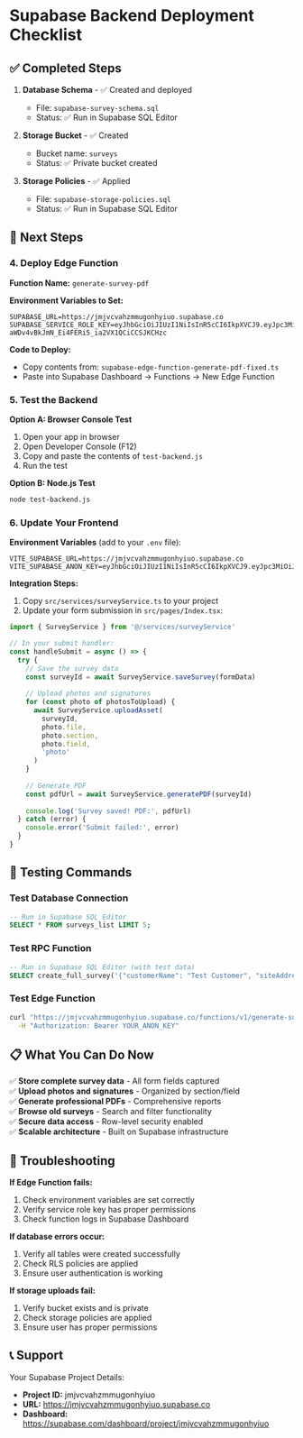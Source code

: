 # Supabase Backend Deployment Checklist

## ✅ Completed Steps

1. **Database Schema** - ✅ Created and deployed
   - File: `supabase-survey-schema.sql`
   - Status: ✅ Run in Supabase SQL Editor

2. **Storage Bucket** - ✅ Created
   - Bucket name: `surveys`
   - Status: ✅ Private bucket created

3. **Storage Policies** - ✅ Applied
   - File: `supabase-storage-policies.sql`
   - Status: ✅ Run in Supabase SQL Editor

## 🚀 Next Steps

### 4. Deploy Edge Function

**Function Name:** `generate-survey-pdf`

**Environment Variables to Set:**
```
SUPABASE_URL=https://jmjvcvahzmmugonhyiuo.supabase.co
SUPABASE_SERVICE_ROLE_KEY=eyJhbGciOiJIUzI1NiIsInR5cCI6IkpXVCJ9.eyJpc3MiOiJzdXBhYmFzZSIsInJlZiI6ImptanZjdmFoem1tdWdvbmh5aXVvIiwicm9sZSI6InNlcnZpY2Vfcm9sZSIsImlhdCI6MTc1ODgyODE2NCwiZXhwIjoyMDc0NDA0MTY0fQ.IYU-aWDv4vBkJmN_Ei4FERi5_ia2VX1QCiCCSJKCHzc
```

**Code to Deploy:**
- Copy contents from: `supabase-edge-function-generate-pdf-fixed.ts`
- Paste into Supabase Dashboard → Functions → New Edge Function

### 5. Test the Backend

**Option A: Browser Console Test**
1. Open your app in browser
2. Open Developer Console (F12)
3. Copy and paste the contents of `test-backend.js`
4. Run the test

**Option B: Node.js Test**
```bash
node test-backend.js
```

### 6. Update Your Frontend

**Environment Variables** (add to your `.env` file):
```
VITE_SUPABASE_URL=https://jmjvcvahzmmugonhyiuo.supabase.co
VITE_SUPABASE_ANON_KEY=eyJhbGciOiJIUzI1NiIsInR5cCI6IkpXVCJ9.eyJpc3MiOiJzdXBhYmFzZSIsInJlZiI6ImptanZjdmFoem1tdWdvbmh5aXVvIiwicm9sZSI6ImFub24iLCJpYXQiOjE3NTg4MjgxNjQsImV4cCI6MjA3NDQwNDE2NH0.dmmFhiAImi4ZtpOVRiTaeaHUHsQIm9z7kqU8YbOqdVE
```

**Integration Steps:**
1. Copy `src/services/surveyService.ts` to your project
2. Update your form submission in `src/pages/Index.tsx`:

```typescript
import { SurveyService } from '@/services/surveyService'

// In your submit handler:
const handleSubmit = async () => {
  try {
    // Save the survey data
    const surveyId = await SurveyService.saveSurvey(formData)
    
    // Upload photos and signatures
    for (const photo of photosToUpload) {
      await SurveyService.uploadAsset(
        surveyId,
        photo.file,
        photo.section,
        photo.field,
        'photo'
      )
    }
    
    // Generate PDF
    const pdfUrl = await SurveyService.generatePDF(surveyId)
    
    console.log('Survey saved! PDF:', pdfUrl)
  } catch (error) {
    console.error('Submit failed:', error)
  }
}
```

## 🧪 Testing Commands

### Test Database Connection
```sql
-- Run in Supabase SQL Editor
SELECT * FROM surveys_list LIMIT 5;
```

### Test RPC Function
```sql
-- Run in Supabase SQL Editor (with test data)
SELECT create_full_survey('{"customerName": "Test Customer", "siteAddress": "123 Test St", "postcode": "TE1 1ST", "phone": "01234567890", "email": "test@example.com", "surveyDate": "2024-01-01", "surveyorInfo": {"name": "Test Surveyor", "telephone": "01234567890", "email": "test@example.com"}}'::jsonb);
```

### Test Edge Function
```bash
curl "https://jmjvcvahzmmugonhyiuo.supabase.co/functions/v1/generate-survey-pdf?survey_id=YOUR_SURVEY_ID" \
  -H "Authorization: Bearer YOUR_ANON_KEY"
```

## 📋 What You Can Do Now

✅ **Store complete survey data** - All form fields captured  
✅ **Upload photos and signatures** - Organized by section/field  
✅ **Generate professional PDFs** - Comprehensive reports  
✅ **Browse old surveys** - Search and filter functionality  
✅ **Secure data access** - Row-level security enabled  
✅ **Scalable architecture** - Built on Supabase infrastructure  

## 🔧 Troubleshooting

**If Edge Function fails:**
1. Check environment variables are set correctly
2. Verify service role key has proper permissions
3. Check function logs in Supabase Dashboard

**If database errors occur:**
1. Verify all tables were created successfully
2. Check RLS policies are applied
3. Ensure user authentication is working

**If storage uploads fail:**
1. Verify bucket exists and is private
2. Check storage policies are applied
3. Ensure user has proper permissions

## 📞 Support

Your Supabase Project Details:
- **Project ID:** jmjvcvahzmmugonhyiuo
- **URL:** https://jmjvcvahzmmugonhyiuo.supabase.co
- **Dashboard:** https://supabase.com/dashboard/project/jmjvcvahzmmugonhyiuo
